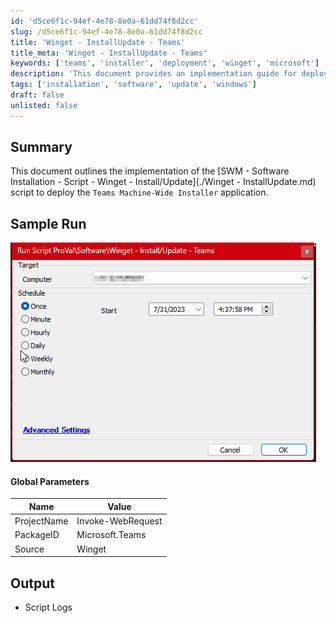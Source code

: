 ```yaml
---
id: 'd5ce6f1c-94ef-4e78-8e0a-61dd74f8d2cc'
slug: /d5ce6f1c-94ef-4e78-8e0a-61dd74f8d2cc
title: 'Winget - InstallUpdate - Teams'
title_meta: 'Winget - InstallUpdate - Teams'
keywords: ['teams', 'installer', 'deployment', 'winget', 'microsoft']
description: 'This document provides an implementation guide for deploying the Teams Machine-Wide Installer application using a script based on the SWM - Software Installation - Script - Winget. It includes parameters, sample runs, and output logs for effective deployment.'
tags: ['installation', 'software', 'update', 'windows']
draft: false
unlisted: false
---
```


## Summary

This document outlines the implementation of the [SWM - Software Installation - Script - Winget - Install/Update](./Winget - InstallUpdate.md) script to deploy the `Teams Machine-Wide Installer` application.

## Sample Run

![Sample Run](../../../static/img/Winget---InstallUpdate---Teams/image_1.png)

#### Global Parameters

| Name        | Value               |
|-------------|---------------------|
| ProjectName | Invoke-WebRequest    |
| PackageID   | Microsoft.Teams      |
| Source      | Winget               |

## Output

- Script Logs





